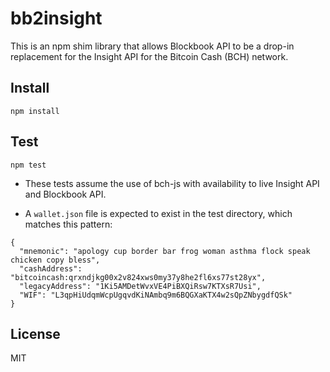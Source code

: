 # bb2insight
This is an npm shim library that allows Blockbook API to be a drop-in replacement
for the Insight API for the Bitcoin Cash (BCH) network.

## Install
`npm install`

## Test
`npm test`

- These tests assume the use of bch-js with availability to live Insight API
and Blockbook API.

- A `wallet.json` file is expected to exist in the test directory, which
matches this pattern:
```
{
  "mnemonic": "apology cup border bar frog woman asthma flock speak chicken copy bless",
  "cashAddress": "bitcoincash:qrxndjkg00x2v824xws0my37y8he2fl6xs77st28yx",
  "legacyAddress": "1Ki5AMDetWvxVE4PiBXQiRsw7KTXsR7Usi",
  "WIF": "L3qpHiUdqmWcpUgqvdKiNAmbq9m6BQGXaKTX4w2sQpZNbygdfQSk"
}
```

## License
MIT
